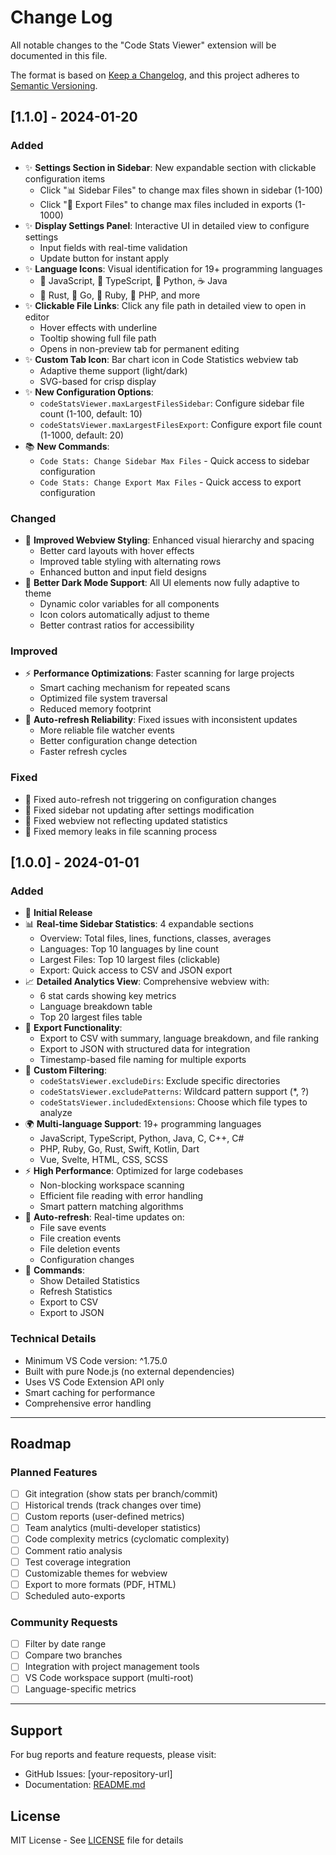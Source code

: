 # Change Log

All notable changes to the "Code Stats Viewer" extension will be documented in this file.

The format is based on [Keep a Changelog](https://keepachangelog.com/en/1.0.0/),
and this project adheres to [Semantic Versioning](https://semver.org/spec/v2.0.0.html).

## [1.1.0] - 2024-01-20

### Added
- ✨ **Settings Section in Sidebar**: New expandable section with clickable configuration items
  - Click "📊 Sidebar Files" to change max files shown in sidebar (1-100)
  - Click "💾 Export Files" to change max files included in exports (1-1000)
- ✨ **Display Settings Panel**: Interactive UI in detailed view to configure settings
  - Input fields with real-time validation
  - Update button for instant apply
- ✨ **Language Icons**: Visual identification for 19+ programming languages
  - 📜 JavaScript, 📘 TypeScript, 🐍 Python, ☕ Java
  - 🦀 Rust, 🐹 Go, 💎 Ruby, 🐘 PHP, and more
- ✨ **Clickable File Links**: Click any file path in detailed view to open in editor
  - Hover effects with underline
  - Tooltip showing full file path
  - Opens in non-preview tab for permanent editing
- ✨ **Custom Tab Icon**: Bar chart icon in Code Statistics webview tab
  - Adaptive theme support (light/dark)
  - SVG-based for crisp display
- ✨ **New Configuration Options**:
  - `codeStatsViewer.maxLargestFilesSidebar`: Configure sidebar file count (1-100, default: 10)
  - `codeStatsViewer.maxLargestFilesExport`: Configure export file count (1-1000, default: 20)
- 📚 **New Commands**:
  - `Code Stats: Change Sidebar Max Files` - Quick access to sidebar configuration
  - `Code Stats: Change Export Max Files` - Quick access to export configuration

### Changed
- 🎨 **Improved Webview Styling**: Enhanced visual hierarchy and spacing
  - Better card layouts with hover effects
  - Improved table styling with alternating rows
  - Enhanced button and input field designs
- 🎨 **Better Dark Mode Support**: All UI elements now fully adaptive to theme
  - Dynamic color variables for all components
  - Icon colors automatically adjust to theme
  - Better contrast ratios for accessibility

### Improved
- ⚡ **Performance Optimizations**: Faster scanning for large projects
  - Smart caching mechanism for repeated scans
  - Optimized file system traversal
  - Reduced memory footprint
- 🔄 **Auto-refresh Reliability**: Fixed issues with inconsistent updates
  - More reliable file watcher events
  - Better configuration change detection
  - Faster refresh cycles

### Fixed
- 🐛 Fixed auto-refresh not triggering on configuration changes
- 🐛 Fixed sidebar not updating after settings modification
- 🐛 Fixed webview not reflecting updated statistics
- 🐛 Fixed memory leaks in file scanning process

## [1.0.0] - 2024-01-01

### Added
- 🎉 **Initial Release**
- 📊 **Real-time Sidebar Statistics**: 4 expandable sections
  - Overview: Total files, lines, functions, classes, averages
  - Languages: Top 10 languages by line count
  - Largest Files: Top 10 largest files (clickable)
  - Export: Quick access to CSV and JSON export
- 📈 **Detailed Analytics View**: Comprehensive webview with:
  - 6 stat cards showing key metrics
  - Language breakdown table
  - Top 20 largest files table
- 💾 **Export Functionality**:
  - Export to CSV with summary, language breakdown, and file ranking
  - Export to JSON with structured data for integration
  - Timestamp-based file naming for multiple exports
- 🎨 **Custom Filtering**:
  - `codeStatsViewer.excludeDirs`: Exclude specific directories
  - `codeStatsViewer.excludePatterns`: Wildcard pattern support (*, ?)
  - `codeStatsViewer.includedExtensions`: Choose which file types to analyze
- 🌍 **Multi-language Support**: 19+ programming languages
  - JavaScript, TypeScript, Python, Java, C, C++, C#
  - PHP, Ruby, Go, Rust, Swift, Kotlin, Dart
  - Vue, Svelte, HTML, CSS, SCSS
- ⚡ **High Performance**: Optimized for large codebases
  - Non-blocking workspace scanning
  - Efficient file reading with error handling
  - Smart pattern matching algorithms
- 🔄 **Auto-refresh**: Real-time updates on:
  - File save events
  - File creation events
  - File deletion events
  - Configuration changes
- 🎯 **Commands**:
  - Show Detailed Statistics
  - Refresh Statistics
  - Export to CSV
  - Export to JSON

### Technical Details
- Minimum VS Code version: ^1.75.0
- Built with pure Node.js (no external dependencies)
- Uses VS Code Extension API only
- Smart caching for performance
- Comprehensive error handling

---

## Roadmap

### Planned Features
- [ ] Git integration (show stats per branch/commit)
- [ ] Historical trends (track changes over time)
- [ ] Custom reports (user-defined metrics)
- [ ] Team analytics (multi-developer statistics)
- [ ] Code complexity metrics (cyclomatic complexity)
- [ ] Comment ratio analysis
- [ ] Test coverage integration
- [ ] Customizable themes for webview
- [ ] Export to more formats (PDF, HTML)
- [ ] Scheduled auto-exports

### Community Requests
- [ ] Filter by date range
- [ ] Compare two branches
- [ ] Integration with project management tools
- [ ] VS Code workspace support (multi-root)
- [ ] Language-specific metrics

---

## Support

For bug reports and feature requests, please visit:
- GitHub Issues: [your-repository-url]
- Documentation: [README.md](./README.md)

## License

MIT License - See [LICENSE](./LICENSE) file for details
